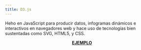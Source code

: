 ```yaml
---
title: D3.js
---
```


Heho en JavaScript para producir datos, infogramas dinámicos e interactivos en navegadores web y hace uso de tecnologías bien sustentadas como SVG, HTML5, y CSS.


<p><center><a href="https://alejandramontenegro.com/web/web/index.html" target="_blank" rel="nofollow noopener noreferrer" class="external-link no-image">
  <strong>EJEMPLO</strong>
</a></center></p>

